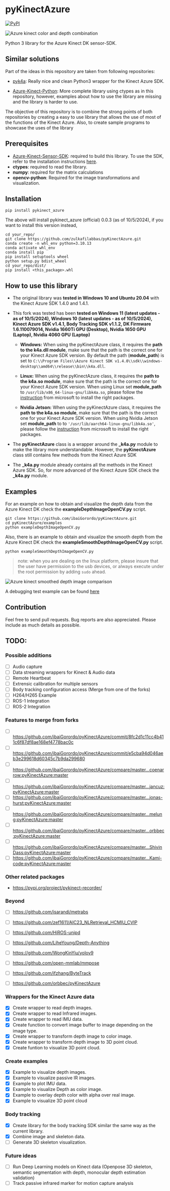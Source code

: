 # pyKinectAzure
[![PyPI](https://img.shields.io/pypi/v/pykinect-azure?color=2BAF2B)](https://pypi.org/project/pykinect-azure/)

![Azure kinect color and depth combination](https://github.com/ibaiGorordo/pyKinectAzure/blob/master/doc/images/outputImage.jpg)

Python 3 library for the Azure Kinect DK sensor-SDK.

## Similar solutions
Part of the ideas in this repository are taken from following repositories:
* [pyk4a](https://github.com/etiennedub/pyk4a): Really nice and clean Python3 wrapper for the Kinect Azure SDK.

* [Azure-Kinect-Python](https://github.com/hexops/Azure-Kinect-Python): More complete library using ctypes as in this repository, however, examples about how to use the library are missing and the library is harder to use.

The objective of this repository is to combine the strong points of both repositories by creating a easy to use library that allows the use of most of the functions of the Kinect Azure. Also, to create sample programs to showcase the uses of the library

## Prerequisites
* [Azure-Kinect-Sensor-SDK](https://github.com/microsoft/Azure-Kinect-Sensor-SDK): required to build this library.
  To use the SDK, refer to the installation instructions [here](https://github.com/microsoft/Azure-Kinect-Sensor-SDK).
* **ctypes**: required to read the library.
* **numpy**: required for the matrix calculations
* **opencv-python**: Required for the image transformations and visualization.

## Installation
```commandline
pip install pykinect_azure
```
The above will install pykinect_azure (official) 0.0.3 (as of 10/5/2024), if you want to install this version instead,
```commandline
cd your_repo/
git clone https://github.com/zulkafilabbas/pyKinectAzure.git
conda create -n whl_env python=3.10.13
conda activate whl_env
conda install pip
pip install setuptools wheel
python setup.py bdist_wheel
cd your_repo/dist/
pip install <this_package>.whl
```

## How to use this library

* The original library was **tested in Windows 10 and Ubuntu 20.04** with the Kinect Azure SDK 1.4.0 and 1.4.1.
* This fork was tested has been **tested on Windows 11 (latest updates - as of 10/5/2024), Windows 10 (latest updates - as of 10/5/2024), Kinect Azure SDK v1.4.1, Body Tracking SDK v1.1.2, DK Firmware 1.6.110079014, Nvidia 1660Ti GPU (Desktop), Nvidia 1650 GPU (Laptop), Nvidia 4060 GPU (Laptop)**

  - **Windows:** When using the pyKinectAzure class, it requires the **path to the k4a.dll module**, make sure that the path is the correct one for your Kinect Azure SDK version. By default the path (**module_path**) is set to  ```C:\\Program Files\\Azure Kinect SDK v1.4.0\\sdk\\windows-desktop\\amd64\\release\\bin\\k4a.dll```.

  - **Linux:** When using the pyKinectAzure class, it requires the **path to the k4a.so module**, make sure that the path is the correct one for your Kinect Azure SDK version. When using Linux set **module_path** to  ```/usr/lib/x86_64-linux-gnu/libk4a.so```, please follow the [instruction](https://github.com/microsoft/Azure-Kinect-Sensor-SDK/blob/develop/docs/usage.md) from microsoft to install the right packages.
  
   - **Nvidia Jetson:** When using the pyKinectAzure class, it requires the **path to the k4a.so module**, make sure that the path is the correct one for your Kinect Azure SDK version. When using Nvidia Jetson set **module_path** to to  ```'/usr/lib/aarch64-linux-gnu/libk4a.so'```, please follow the [instruction](https://github.com/microsoft/Azure-Kinect-Sensor-SDK/blob/develop/docs/usage.md) from microsoft to install the right packages.

* The **pyKinectAzure** class is a wrapper around the **_k4a.py** module to make the library more understandable. However, the **pyKinectAzure** class still contains few methods from the Kinect Azure SDK

* The **_k4a.py** module already contains all the methods in the Kinect Azure SDK. So, for more advanced of the Kinect Azure SDK check the **_k4a.py** module.

## Examples
For an example on how to obtain and visualize the depth data from the Azure Kinect DK check the **exampleDepthImageOpenCV.py** script.
```
git clone https://github.com/ibaiGorordo/pyKinectAzure.git
cd pyKinectAzure/examples
python exampleDepthImageOpenCV.py
```

Also, there is an example to obtain and visualize the smooth depth from the Azure Kinect DK check the **exampleSmoothDepthImageOpenCV.py** script.
```
python exampleSmoothDepthImageOpenCV.py
```
> note: when you are dealing on the linux platform, please insure that the user have permission to the usb devices, or always execute under the root permission by adding `sudo` ahead.

![Azure kinect smoothed depth image comparison](https://github.com/ibaiGorordo/pyKinectAzure/blob/master/doc/images/Azure%20kinect%20smoothed%20depth%20image.png)

A debugging test example can be found [here](https://github.com/zulkafilabbas/pyKinectAzure/blob/master/examples/exampleColorImageBodyTracking.py)

## Contribution
Feel free to send pull requests.
Bug reports are also appreciated. Please include as much details as possible.

## TODO:
### Possible additions
- [ ] Audio capture
- [ ] Data streaming wrappers for Kinect & Audio data
- [ ] Remote Heartbeat
- [ ] Extrensic calibration for multiple sensors
- [ ] Body tracking configuration access (Merge from one of the forks)
- [ ] H264/H265 Example
- [ ] ROS-1 Integration
- [ ] ROS-2 Integration

### Features to merge from forks
- [ ] https://github.com/ibaiGorordo/pyKinectAzure/commit/8fc2d1c11cc4b411c6f87df8ae168ef4778bac0c
- [ ] https://github.com/ibaiGorordo/pyKinectAzure/commit/e5cba94d046aeb3e299618d60345c7b9da299680
- [ ] https://github.com/ibaiGorordo/pyKinectAzure/compare/master...coenarrow:pyKinectAzure:master
- [ ] https://github.com/ibaiGorordo/pyKinectAzure/compare/master...jancuz:pyKinectAzure:master
- [ ] https://github.com/ibaiGorordo/pyKinectAzure/compare/master...jonas-hurst:pyKinectAzure:master
- [ ] https://github.com/ibaiGorordo/pyKinectAzure/compare/master...melung:pyKinectAzure:master
- [ ] https://github.com/ibaiGorordo/pyKinectAzure/compare/master...orbbec:pyKinectAzure:master
- [ ] https://github.com/ibaiGorordo/pyKinectAzure/compare/master...ShivinDass:pyKinectAzure:master
- [ ] https://github.com/ibaiGorordo/pyKinectAzure/compare/master...Kami-code:pyKinectAzure:master

### Other related packages
- https://pypi.org/project/pykinect-recorder/

### Beyond
- [ ] https://github.com/isarandi/metrabs 
- [ ] https://github.com/zef1611/AIC23_NLRetrieval_HCMIU_CVIP 
- [ ] https://github.com/HiROS-unipd
- [ ] https://github.com/LiheYoung/Depth-Anything 
- [ ] https://github.com/WongKinYiu/yolov9 
- [ ] https://github.com/open-mmlab/mmpose 
- [ ] https://github.com/ifzhang/ByteTrack
- [ ] https://github.com/orbbec/pyKinectAzure


### Wrappers for the Kinect Azure data
- [x] Create wrapper to read depth images.
- [x] Create wrapper to read Infrared images.
- [x] Create wrapper to read IMU data.
- [x] Create function to convert image buffer to image depending on the image type.
- [x] Create wrapper to transform depth image to color image.
- [x] Create wrapper to transform depth image to 3D point cloud.
- [x] Create funtion to visualize 3D point cloud.

### Create examples
- [x] Example to visualize depth images.
- [x] Example to visualize passive IR images.
- [x] Example to plot IMU data.
- [x] Example to visualize Depth as color image.
- [x] Example to overlay depth color with alpha over real image.
- [x] Example to visualize 3D point cloud

### Body tracking
- [x] Create library for the body tracking SDK similar the same way as the current library.
- [x] Combine image and skeleton data.
- [ ] Generate 3D skeleton visualization.

### Future ideas
- [ ] Run Deep Learning models on Kinect data (Openpose 3D skeleton, semantic segmentation with depth, monocular depth estimation validation)
- [ ] Track passive infrared marker for motion capture analysis